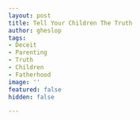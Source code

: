 ```yaml
---
layout: post
title: Tell Your Children The Truth
author: gheslop
tags:
- Deceit
- Parenting
- Truth
- Children
- Fatherhood
image: ''
featured: false
hidden: false

---
```

